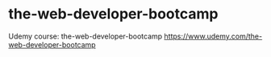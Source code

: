 # the-web-developer-bootcamp
Udemy course: the-web-developer-bootcamp https://www.udemy.com/the-web-developer-bootcamp
